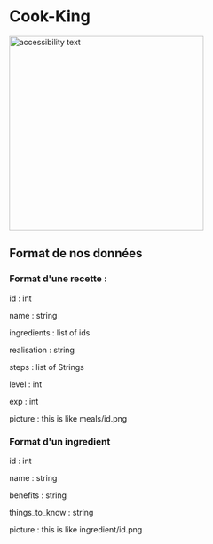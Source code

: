 # Cook-King
<img src="https://www.logolynx.com/images/logolynx/2e/2e9b0b5a1e3480cbea4cf95378ba5493.jpeg" width="350" alt="accessibility text">

## Format de nos données
### Format d'une recette :

id : int

name : string

ingredients : list of ids

realisation : string

steps : list of Strings

level : int

exp : int

picture : this is like meals/id.png

### Format d'un ingredient

id : int

name : string

benefits : string

things_to_know : string

picture : this is like ingredient/id.png
